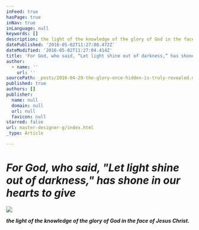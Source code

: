 ```yaml
---
inFeed: true
hasPage: true
inNav: true
inLanguage: null
keywords: []
description: the light of the knowledge of the glory of God in the face of Jesus Christ.
datePublished: '2016-05-02T11:27:08.472Z'
dateModified: '2016-05-02T11:27:04.414Z'
title: 'For God, who said, “Let light shine out of darkness,” has shone in our hearts to give '
author:
  - name: ''
    url: ''
sourcePath: _posts/2016-04-29-the-glory-once-hidden-is-truly-revealed.md
published: true
authors: []
publisher:
  name: null
  domain: null
  url: null
  favicon: null
starred: false
url: master-designer-g/index.html
_type: Article

---
```

# _For God, who said, "Let light shine out of darkness," has shone in our hearts to give_
![](https://the-grid-user-content.s3-us-west-2.amazonaws.com/10797a56-1cd1-4d84-983b-7f95d33f57d7.jpg)

**_the light of the knowledge of the glory of God in the face of Jesus Christ._**